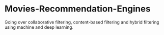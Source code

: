 # Movies-Recommendation-Engines
Going over collaborative filtering, content-based filtering and hybrid filtering using machine and deep learning.
